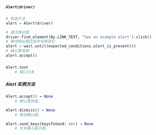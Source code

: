 ##### `Alert(driver)`
```python
# 构造方法
alert = Alert(driver)

# 激活弹出窗
driver.find_element(By.LINK_TEXT, "See an example alert").click()
# 等待弹出窗出现并切换到它
alert = wait.until(expected_conditions.alert_is_present())
# 确认警告框
alert.accept()
```
#####
```python
Alert.text
	# 窗口文本
```
##### Alert 实例方法
```python
Alert.accept() → None
	# 确认警告框。

Alert.dismiss() → None
	# 取消确认框。

Alert.send_keys(keysToSend: str) → None
	# 文本输入提示框。
```